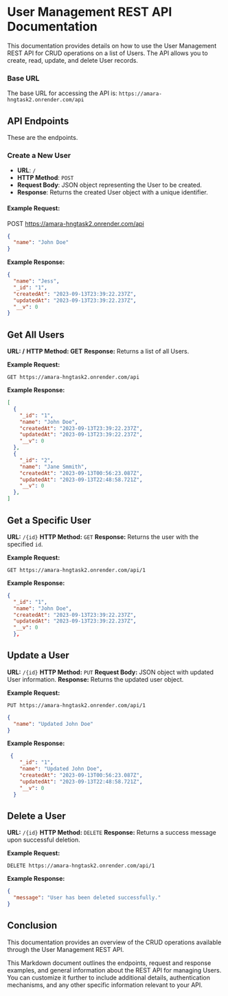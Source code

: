 # User Management REST API Documentation
This documentation provides details on how to use the User Management REST API for CRUD operations on a list of Users. The API allows you to create, read, update, and delete User records.

### Base URL

The base URL for accessing the API is: `https://amara-hngtask2.onrender.com/api`

## API Endpoints
These are the endpoints.
### Create a New User

- **URL**: `/`
- **HTTP Method**: `POST`
- **Request Body**: JSON object representing the User to be created.
- **Response**: Returns the created User object with a unique identifier.

#### Example Request:


POST https://amara-hngtask2.onrender.com/api

```json
{
  "name": "John Doe"
}
```

**Example Response:**

```json
{
  "name": "Jess",
  "_id": "1",
  "createdAt": "2023-09-13T23:39:22.237Z",
  "updatedAt": "2023-09-13T23:39:22.237Z",
  "__v": 0
}
```

## Get All Users

**URL: /**
**HTTP Method: GET**
**Response:** Returns a list of all Users.


**Example Request:**

```http
GET https://amara-hngtask2.onrender.com/api
```

**Example Response:**

```json
[
  {
    "_id": "1",
    "name": "John Doe",
    "createdAt": "2023-09-13T23:39:22.237Z",
    "updatedAt": "2023-09-13T23:39:22.237Z",
    "__v": 0
  },
  {
    "_id": "2",
    "name": "Jane Smmith",
    "createdAt": "2023-09-13T00:56:23.087Z",
    "updatedAt": "2023-09-13T22:48:58.721Z",
    "__v": 0
  },
]
```

## Get a Specific User
**URL:** `/{id}`
**HTTP Method:** `GET`
**Response:** Returns the user with the specified `id`.

**Example Request:**
```http
GET https://amara-hngtask2.onrender.com/api/1
```
**Example Response:**
```json
{
  "_id": "1",
  "name": "John Doe",
  "createdAt": "2023-09-13T23:39:22.237Z",
  "updatedAt": "2023-09-13T23:39:22.237Z",
  "__v": 0
  },
```

## Update a User

**URL:** `/{id}`
**HTTP Method:** `PUT`
**Request Body:** JSON object with updated User information.
**Response:** Returns the updated user object.

**Example Request:**

```http
PUT https://amara-hngtask2.onrender.com/api/1
```
```json
{
  "name": "Updated John Doe"
}
```
**Example Response:**

```json
 {
    "_id": "1",
    "name": "Updated John Doe",
    "createdAt": "2023-09-13T00:56:23.087Z",
    "updatedAt": "2023-09-13T22:48:58.721Z",
    "__v": 0
  }
```

## Delete a User

**URL:** `/{id}`
**HTTP Method:** `DELETE`
**Response:** Returns a success message upon successful deletion.

**Example Request:**

```http
DELETE https://amara-hngtask2.onrender.com/api/1
```
**Example Response:**
```json
{
  "message": "User has been deleted successfully."
}
```

## Conclusion
This documentation provides an overview of the CRUD operations available through the User Management REST API. 

This Markdown document outlines the endpoints, request and response examples, and general information about the REST API for managing Users. You can customize it further to include additional details, authentication mechanisms, and any other specific information relevant to your API.

